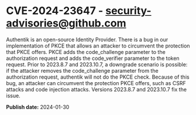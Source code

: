 # CVE-2024-23647 - security-advisories@github.com

Authentik is an open-source Identity Provider. There is a bug in our implementation of PKCE that allows an attacker to circumvent the protection that PKCE offers. PKCE adds the code_challenge parameter to the authorization request and adds the code_verifier parameter to the token request. Prior to 2023.8.7 and 2023.10.7, a downgrade scenario is possible: if the attacker removes the code_challenge parameter from the authorization request, authentik will not do the PKCE check. Because of this bug, an attacker can circumvent the protection PKCE offers, such as CSRF attacks and code injection attacks.  Versions 2023.8.7 and 2023.10.7 fix the issue.

**Publish date:** 2024-01-30
